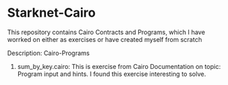 # Starknet-Cairo
This repository contains Cairo Contracts and Programs, which I have worrked on either as exercises or have created myself from scratch

Description:
Cairo-Programs
1. sum_by_key.cairo: This is exercise from Cairo Documentation on topic: Program input and hints. I found this exercise interesting to solve.
